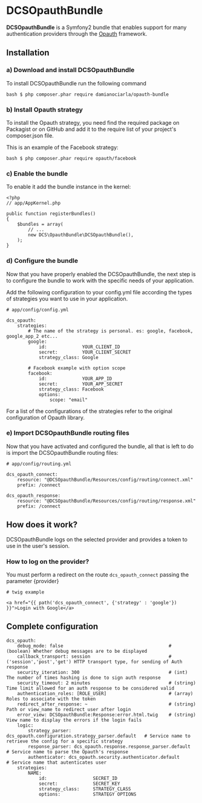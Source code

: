 DCSOpauthBundle
===============

**DCSOpauthBundle** is a Symfony2 bundle that enables support for many authentication providers through the [Opauth](http://opauth.org/) framework.

## Installation

### a) Download and install DCSOpauthBundle

To install DCSOpauthBundle run the following command

	bash $ php composer.phar require damianociarla/opauth-bundle

### b) Install Opauth strategy

To install the Opauth strategy, you need find the required package on Packagist or on GitHub and add it to the require list of your project's composer.json file.

This is an example of the Facebook strategy:

    bash $ php composer.phar require opauth/facebook

### c) Enable the bundle

To enable it add the bundle instance in the kernel:

	<?php
	// app/AppKernel.php

	public function registerBundles()
	{
	    $bundles = array(
        	// ...
        	new DCS\OpauthBundle\DCSOpauthBundle(),
    	);
	}

### d) Configure the bundle

Now that you have properly enabled the DCSOpauthBundle, the next step is to configure the bundle to work with the specific needs of your application.

Add the following configuration to your config.yml file according the types of strategies you want to use in your application.

    # app/config/config.yml

    dcs_opauth:
        strategies:
            # The name of the strategy is personal. es: google, facebook, google_app_2 etc...
            google:
                id:             YOUR_CLIENT_ID
                secret:         YOUR_CLIENT_SECRET
                strategy_class: Google

            # Facebook example with option scope
            facebook:
                id:             YOUR_APP_ID
                secret:         YOUR_APP_SECRET
                strategy_class: Facebook
                options:
                    scope: "email"

For a list of the configurations of the strategies refer to the original configuration of Opauth library.

### e) Import DCSOpauthBundle routing files

Now that you have activated and configured the bundle, all that is left to do is import the DCSOpauthBundle routing files:

    # app/config/routing.yml

    dcs_opauth_connect:
        resource: "@DCSOpauthBundle/Resources/config/routing/connect.xml"
        prefix: /connect

    dcs_opauth_response:
        resource: "@DCSOpauthBundle/Resources/config/routing/response.xml"
        prefix: /connect

## How does it work?

DCSOpauthBundle logs on the selected provider and provides a token to use in the user's session.

### How to log on the provider?

You must perform a redirect on the route `dcs_opauth_connect` passing the parameter {provider}

    # twig example

    <a href="{{ path('dcs_opauth_connect', {'strategy' : 'google'}) }}">Login with Google</a>

## Complete configuration

    dcs_opauth:
        debug_mode: false                                       # (boolean) Whether debug messages are to be displayed
        callback_transport: session                             # ('session','post','get') HTTP transport type, for sending of Auth response
        security_iteration: 300                                 # (int) The number of times hashing is done to sign auth response
        security_timeout: 2 minutes                             # (string) Time limit allowed for an auth response to be considered valid
        authentication_roles: [ROLE_USER]                       # (array) Roles to associate with the token
        redirect_after_response: ~                              # (string) Path or view_name to redirect user after login
        error_view: DCSOpauthBundle:Response:error.html.twig    # (string) View name to display the errors if the login fails
        logic:
            strategy_parser: dcs_opauth.configuration.strategy_parser.default   # Service name to retrieve the config for a specific strategy
            response_parser: dcs_opauth.response.response_parser.default        # Service name to parse the Opauth's response
            authenticator: dcs_opauth.security.authenticator.default            # Service name that autenticates user
        strategies:
            NAME:
                id:                 SECRET_ID
                secret:             SECRET_KEY
                strategy_class:     STRATEGY_CLASS
                options:            STRATEGY OPTIONS
